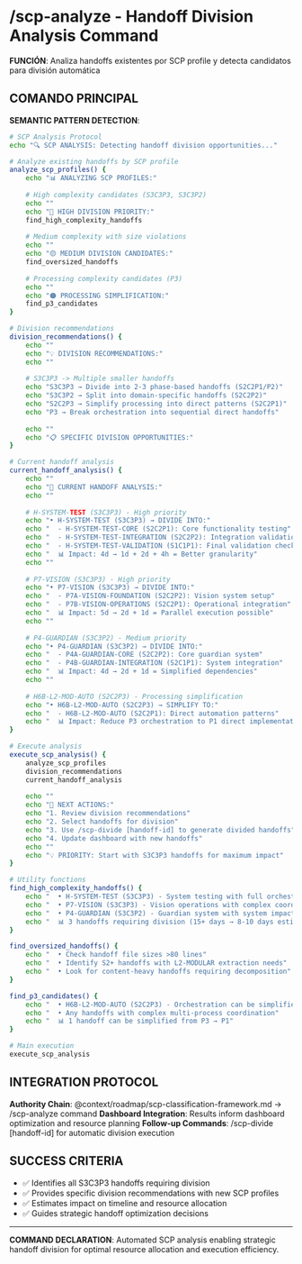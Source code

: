 # /scp-analyze - Handoff Division Analysis Command

**FUNCIÓN**: Analiza handoffs existentes por SCP profile y detecta candidatos para división automática

## COMANDO PRINCIPAL

**SEMANTIC PATTERN DETECTION**:
```bash
# SCP Analysis Protocol
echo "🔍 SCP ANALYSIS: Detecting handoff division opportunities..."

# Analyze existing handoffs by SCP profile
analyze_scp_profiles() {
    echo "📊 ANALYZING SCP PROFILES:"
    
    # High complexity candidates (S3C3P3, S3C3P2)
    echo ""
    echo "🔴 HIGH DIVISION PRIORITY:"
    find_high_complexity_handoffs
    
    # Medium complexity with size violations  
    echo ""
    echo "🟡 MEDIUM DIVISION CANDIDATES:"
    find_oversized_handoffs
    
    # Processing complexity candidates (P3)
    echo ""
    echo "🟠 PROCESSING SIMPLIFICATION:"
    find_p3_candidates
}

# Division recommendations
division_recommendations() {
    echo ""
    echo "💡 DIVISION RECOMMENDATIONS:"
    echo ""
    
    # S3C3P3 -> Multiple smaller handoffs
    echo "S3C3P3 → Divide into 2-3 phase-based handoffs (S2C2P1/P2)"
    echo "S3C3P2 → Split into domain-specific handoffs (S2C2P2)"  
    echo "S2C2P3 → Simplify processing into direct patterns (S2C2P1)"
    echo "P3 → Break orchestration into sequential direct handoffs"
    
    echo ""
    echo "📋 SPECIFIC DIVISION OPPORTUNITIES:"
}

# Current handoff analysis
current_handoff_analysis() {
    echo ""
    echo "🎯 CURRENT HANDOFF ANALYSIS:"
    echo ""
    
    # H-SYSTEM-TEST (S3C3P3) - High priority
    echo "• H-SYSTEM-TEST (S3C3P3) → DIVIDE INTO:"
    echo "  - H-SYSTEM-TEST-CORE (S2C2P1): Core functionality testing"
    echo "  - H-SYSTEM-TEST-INTEGRATION (S2C2P2): Integration validation"  
    echo "  - H-SYSTEM-TEST-VALIDATION (S1C1P1): Final validation checks"
    echo "  📊 Impact: 4d → 1d + 2d + 4h = Better granularity"
    echo ""
    
    # P7-VISION (S3C3P3) - High priority
    echo "• P7-VISION (S3C3P3) → DIVIDE INTO:"
    echo "  - P7A-VISION-FOUNDATION (S2C2P2): Vision system setup"
    echo "  - P7B-VISION-OPERATIONS (S2C2P1): Operational integration"
    echo "  📊 Impact: 5d → 2d + 1d = Parallel execution possible"
    echo ""
    
    # P4-GUARDIAN (S3C3P2) - Medium priority
    echo "• P4-GUARDIAN (S3C3P2) → DIVIDE INTO:"
    echo "  - P4A-GUARDIAN-CORE (S2C2P2): Core guardian system"
    echo "  - P4B-GUARDIAN-INTEGRATION (S2C1P1): System integration"
    echo "  📊 Impact: 4d → 2d + 1d = Simplified dependencies"
    echo ""
    
    # H6B-L2-MOD-AUTO (S2C2P3) - Processing simplification
    echo "• H6B-L2-MOD-AUTO (S2C2P3) → SIMPLIFY TO:"
    echo "  - H6B-L2-MOD-AUTO (S2C2P1): Direct automation patterns"
    echo "  📊 Impact: Reduce P3 orchestration to P1 direct implementation"
}

# Execute analysis
execute_scp_analysis() {
    analyze_scp_profiles
    division_recommendations  
    current_handoff_analysis
    
    echo ""
    echo "🎯 NEXT ACTIONS:"
    echo "1. Review division recommendations"
    echo "2. Select handoffs for division"
    echo "3. Use /scp-divide [handoff-id] to generate divided handoffs"
    echo "4. Update dashboard with new handoffs"
    echo ""
    echo "💡 PRIORITY: Start with S3C3P3 handoffs for maximum impact"
}

# Utility functions
find_high_complexity_handoffs() {
    echo "  • H-SYSTEM-TEST (S3C3P3) - System testing with full orchestration"
    echo "  • P7-VISION (S3C3P3) - Vision operations with complex coordination"  
    echo "  • P4-GUARDIAN (S3C3P2) - Guardian system with system impact"
    echo "  📊 3 handoffs requiring division (15+ days → 8-10 days estimated)"
}

find_oversized_handoffs() {
    echo "  • Check handoff file sizes >80 lines"
    echo "  • Identify S2+ handoffs with L2-MODULAR extraction needs"
    echo "  • Look for content-heavy handoffs requiring decomposition"
}

find_p3_candidates() {
    echo "  • H6B-L2-MOD-AUTO (S2C2P3) - Orchestration can be simplified"
    echo "  • Any handoffs with complex multi-process coordination"
    echo "  📊 1 handoff can be simplified from P3 → P1"
}

# Main execution
execute_scp_analysis
```

## INTEGRATION PROTOCOL

**Authority Chain**: @context/roadmap/scp-classification-framework.md → /scp-analyze command
**Dashboard Integration**: Results inform dashboard optimization and resource planning
**Follow-up Commands**: /scp-divide [handoff-id] for automatic division execution

## SUCCESS CRITERIA

- ✅ Identifies all S3C3P3 handoffs requiring division
- ✅ Provides specific division recommendations with new SCP profiles  
- ✅ Estimates impact on timeline and resource allocation
- ✅ Guides strategic handoff optimization decisions

---

**COMMAND DECLARATION**: Automated SCP analysis enabling strategic handoff division for optimal resource allocation and execution efficiency.
